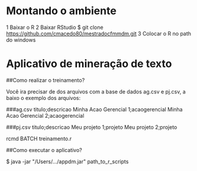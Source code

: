 # Montando o ambiente

1 Baixar o R 
2 Baixar RStudio
$ git clone https://github.com/cmacedo80/mestradocfmmdm.git
3 Colocar o R no path do windows









# Aplicativo de mineração de texto

##Como realizar o treinamento?

Você ira precisar de dos arquivos com a base de dados ag.csv e pj.csv, a baixo o exemplo dos arquivos:

###ag.csv
titulo;descricao
Minha Acao Gerencial 1;acaogerencial
Minha Acao Gerencial 2;acaogerencial

###pj.csv
titulo;descricao
Meu projeto 1;projeto
Meu projeto 2;projeto


rcmd BATCH treinamento.r

##Como executar o aplicativo?

$ java -jar "/Users/.../appdm.jar" path_to_r_scripts


